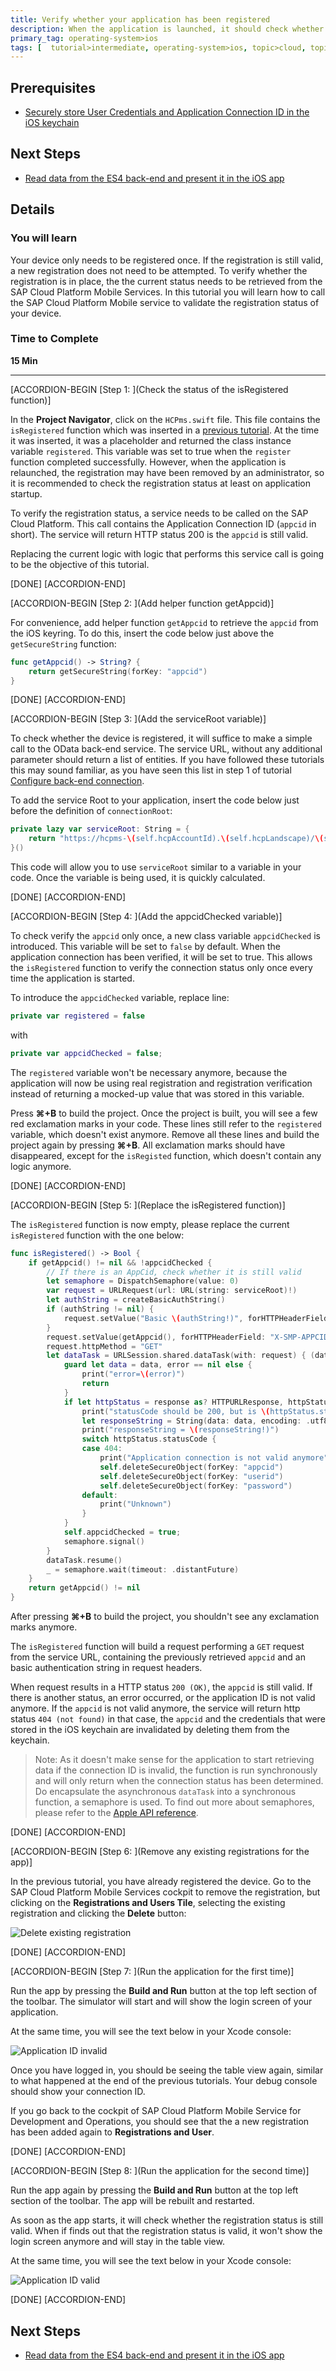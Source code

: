```yaml
---
title: Verify whether your application has been registered
description: When the application is launched, it should check whether the application is properly registered with the SAP Cloud Platform Mobile Service. Only when it is registered, it allowed to access back-end services.
primary_tag: operating-system>ios
tags: [  tutorial>intermediate, operating-system>ios, topic>cloud, topic>mobile, products>sap-cloud-platform ]
---
```


## Prerequisites  
 - [Securely store User Credentials and Application Connection ID in the iOS keychain](http://www.sap.com/developer/tutorials.html?fiori-ios-hcpms-secure-credentials-keychain.html)

## Next Steps
 - [Read data from the ES4 back-end and present it in the iOS app](http://www.sap.com/developer/tutorials.html?fiori-ios-hcpms-retrieve-odata-service.html)

## Details
### You will learn  
Your device only needs to be registered once. If the registration is still valid, a new registration does not need to be attempted. To verify whether the registration is in place, the the current status needs to be retrieved from the SAP Cloud Platform Mobile Services. In this tutorial you will learn how to call the SAP Cloud Platform Mobile service to validate the registration status of your device.

### Time to Complete
**15 Min**

---

[ACCORDION-BEGIN [Step 1: ](Check the status of the isRegistered function)]

In the **Project Navigator**, click on the `HCPms.swift` file. This file contains the `isRegistered` function which was inserted in a [previous tutorial](http://www.sap.com/developer/tutorials.html?fiori-ios-hcpms-device-registration.html). At the time it was inserted, it was a placeholder and returned the class instance variable `registered`. This variable was set to true when the `register` function completed successfully. However, when the application is relaunched, the registration may have been removed by an administrator, so it is recommended to check the registration status at least on application startup.

To verify the registration status, a service needs to be called on the SAP Cloud Platform. This call contains the Application Connection ID (`appcid` in short). The service will return HTTP status 200 is the `appcid` is still valid.

Replacing the current logic with logic that performs this service call is going to be the objective of this tutorial.

[DONE]
[ACCORDION-END]

[ACCORDION-BEGIN [Step 2: ](Add helper function getAppcid)]

For convenience, add helper function `getAppcid` to retrieve the `appcid` from the iOS keyring. To do this, insert the code below just above the `getSecureString` function:

```swift
func getAppcid() -> String? {
    return getSecureString(forKey: "appcid")
}
```

[DONE]
[ACCORDION-END]

[ACCORDION-BEGIN [Step 3: ](Add the serviceRoot variable)]

To check whether the device is registered, it will suffice to make a simple call to the OData back-end service. The service URL, without any additional parameter should return a list of entities. If you have followed these tutorials this may sound familiar, as you have seen this list in step 1 of tutorial [Configure back-end connection](http://www.sap.com/developer/tutorials.html?fiori-ios-hcpms-backend-connection.html).

To add the service Root to your application, insert the code below just before the definition of `connectionRoot`:

```swift
private lazy var serviceRoot: String = {
    return "https://hcpms-\(self.hcpAccountId).\(self.hcpLandscape)/\(self.hcpAppId)"
}()
```

This code will allow you to use `serviceRoot` similar to a variable in your code. Once the variable is being used, it is quickly calculated.

[DONE]
[ACCORDION-END]

[ACCORDION-BEGIN [Step 4: ](Add the appcidChecked variable)]

To check verify the `appcid` only once, a new class variable `appcidChecked` is introduced. This variable will be set to `false` by default. When the application connection has been verified, it will be set to true. This allows the `isRegistered` function to verify the connection status only once every time the application is started.

To introduce the `appcidChecked` variable, replace line:
```swift
private var registered = false
```
with
```swift
private var appcidChecked = false;
```

The `registered` variable won't be necessary anymore, because the application will now be using real registration and registration verification instead of returning a mocked-up value that was stored in this variable.

Press **⌘+B** to build the project. Once the project is built, you will see a few red exclamation marks in your code. These lines still refer to the `registered` variable, which doesn't exist anymore. Remove all these lines and build the project again by pressing **⌘+B**. All exclamation marks should have disappeared, except for the `isRegisted` function, which doesn't contain any logic anymore.

[DONE]
[ACCORDION-END]

[ACCORDION-BEGIN [Step 5: ](Replace the isRegistered function)]

The `isRegistered` function is now empty, please replace the current `isRegistered` function with the one below:

```swift
func isRegistered() -> Bool {
    if getAppcid() != nil && !appcidChecked {
        // If there is an AppCid, check whether it is still valid
        let semaphore = DispatchSemaphore(value: 0)
        var request = URLRequest(url: URL(string: serviceRoot)!)
        let authString = createBasicAuthString()
        if (authString != nil) {
            request.setValue("Basic \(authString!)", forHTTPHeaderField: "Authorization")
        }
        request.setValue(getAppcid(), forHTTPHeaderField: "X-SMP-APPCID")
        request.httpMethod = "GET"
        let dataTask = URLSession.shared.dataTask(with: request) { (data, response, error) in
            guard let data = data, error == nil else {
                print("error=\(error)")
                return
            }
            if let httpStatus = response as? HTTPURLResponse, httpStatus.statusCode != 200 {
                print("statusCode should be 200, but is \(httpStatus.statusCode)")
                let responseString = String(data: data, encoding: .utf8)
                print("responseString = \(responseString!)")
                switch httpStatus.statusCode {
                case 404:
                    print("Application connection is not valid anymore")
                    self.deleteSecureObject(forKey: "appcid")
                    self.deleteSecureObject(forKey: "userid")
                    self.deleteSecureObject(forKey: "password")
                default:
                    print("Unknown")
                }
            }
            self.appcidChecked = true;
            semaphore.signal()
        }
        dataTask.resume()
        _ = semaphore.wait(timeout: .distantFuture)
    }
    return getAppcid() != nil
}
```

After pressing **⌘+B** to build the project, you shouldn't see any exclamation marks anymore.

The `isRegistered` function will build a request performing a `GET` request from the service URL, containing the previously retrieved `appcid` and an basic authentication string in request headers.

When request results in a HTTP status `200 (OK)`, the `appcid` is still valid. If there is another status, an error occurred, or the application ID is not valid anymore. If the `appcid` is not valid anymore, the service will return http status `404 (not found)` in that case, the `appcid` and the credentials that were stored in the iOS keychain are invalidated by deleting them from the keychain.

> Note: As it doesn't make sense for the application to start retrieving data if the connection ID is invalid, the function is run synchronously and will only return when the connection status has been determined. Do encapsulate the asynchronous `dataTask` into a synchronous function, a semaphore is used. To find out more about semaphores, please refer to the [Apple API reference](https://developer.apple.com/reference/dispatch/dispatchsemaphore).

[DONE]
[ACCORDION-END]

[ACCORDION-BEGIN [Step 6: ](Remove any existing registrations for the app)]

In the previous tutorial, you have already registered the device. Go to the SAP Cloud Platform Mobile Services cockpit to remove the registration, but clicking on the **Registrations and Users Tile**, selecting the existing registration and clicking the **Delete** button:

![Delete existing registration](image-1.png)

[DONE]
[ACCORDION-END]

[ACCORDION-BEGIN [Step 7: ](Run the application for the first time)]

Run the app by pressing the **Build and Run** button at the top left section of the toolbar. The simulator will start and will show the login screen of your application.

At the same time, you will see the text below in your Xcode console:

![Application ID invalid](image-2.png)

Once you have logged in, you should be seeing the table view again, similar to what happened at the end of the previous tutorials. Your debug console should show your connection ID.

If you go back to the cockpit of SAP Cloud Platform Mobile Service for Development and Operations, you should see that the a new registration has been added again to **Registrations and User**.

[DONE]
[ACCORDION-END]

[ACCORDION-BEGIN [Step 8: ](Run the application for the second time)]

Run the app again by pressing the **Build and Run** button at the top left section of the toolbar. The app will be rebuilt and restarted.

As soon as the app starts, it will check whether the registration status is still valid. When if finds out that the registration status is valid, it won't show the login screen anymore and will stay in the table view.

At the same time, you will see the text below in your Xcode console:

![Application ID valid](image-3.png)

[DONE]
[ACCORDION-END]

## Next Steps
- [Read data from the ES4 back-end and present it in the iOS app](http://www.sap.com/developer/tutorials.html?fiori-ios-hcpms-retrieve-odata-service.html)
